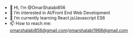 - 👋 Hi, I’m @OmarShalabi856
- 👀 I’m interested in AI/Front End Web Development
- 🌱 I’m currently learning React.js/Javascript ES6
- 📫 How to reach me: omarshalabi856@gmail.com/omarshalabi1968@gmail.com

<!---
OmarShalabi856/OmarShalabi856 is a ✨ special ✨ repository because its `README.md` (this file) appears on your GitHub profile.
You can click the Preview link to take a look at your changes.
--->
